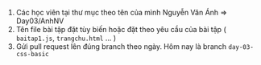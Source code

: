 1. Các học viên tại thư mục theo tên của mình Nguyễn Văn Ánh => Day03/AnhNV
2. Tên file bài tập đặt tùy biến hoặc đặt theo yêu cầu của bài tập ( `baitap1.js`, `trangchu.html` ... )
3. Gửi pull request lên đúng branch theo ngày. Hôm nay là branch `day-03-css-basic`
